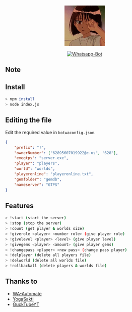 <p align="center">
<img src="https://raw.githubusercontent.com/jesen-n/gtpscontrollerwabot/master/media/image.jpg" width="128" height="128"/>
</p>
<p align="center">
<a href="#"><img title="Whatsapp-Bot" src="https://img.shields.io/badge/Whatsapp Bot-green?colorA=%23ff0000&colorB=%23017e40&style=for-the-badge"></a>
</p>

## Note

## Install
```bash
> npm install
> node index.js
```
##  Editing the file
Edit the required value in `botwaconfig.json`.
```json
{
    "prefix": "!",
    "ownerNumber": ["62895607019922@c.us", "628"],
    "exegtps": "server.exe",
    "player": "players",
    "world": "worlds",
    "playeronline": "playeronline.txt",
    "gemfolder": "gemdb",
    "nameserver": "GTPS"
}
```
## Features
```bash
> !start (start the server)
> !stop (stop the server)
> !count (get player & worlds size)
> !giverole <player> <number role> (give player role)
> !givelevel <player> <level> (give player level)
> !givegems <player> <amount> (give player gems)
> !changepass <player> <new pass> (change pass player)
> !delplayer (delete all players file)
> !delworld (delete all worlds file)
> !rollbackall (delete players & worlds file)
```

## Thanks to
- [WA-Automate](https://github.com/open-wa/wa-automate-nodejs)
- [YogaSakti](https://github.com/YogaSakti/imageToSticker)
- [GuckTubeYT](https://github.com/GuckTubeYT/GTPSControllerDiscordBot)


